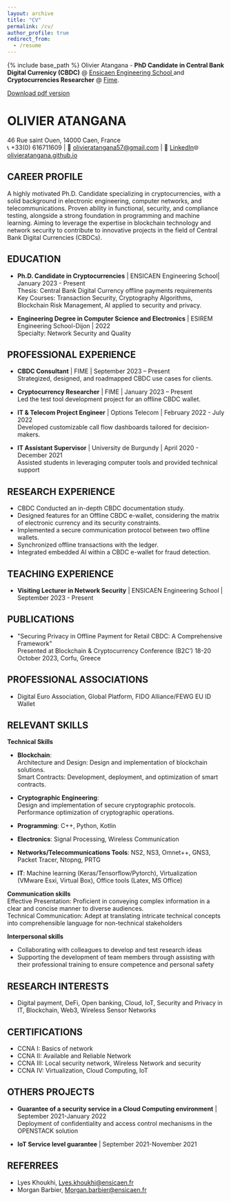 ```yaml
---
layout: archive
title: "CV"
permalink: /cv/
author_profile: true
redirect_from:
  - /resume
---
```


{% include base_path %}
Olivier Atangana - **PhD Candidate in Central Bank Digital Currenicy (CBDC)** @ [Ensicaen Engineering School ](https://www.ensicaen.fr/) and **Cryptocurrencies Researcher** @ [Fime](https://www.fime.com/fr/).

[Download pdf version](http://olivieratangana.github.io/files/Curriculum.pdf)

# OLIVIER ATANGANA
46 Rue saint Ouen, 14000 Caen, France  
📞 +33(0) 616711609 | 📧 olivieratangana57@gmail.com | 💼 [LinkedIn](https://www.linkedin.com/in/olivieratangana/)🌐 [olivieratangana.github.io](https://olivieratangana.github.io/)

## CAREER PROFILE
A highly motivated Ph.D. Candidate specializing in cryptocurrencies, with a solid background in electronic engineering, computer networks, and telecommunications. Proven ability in functional, security, and compliance testing, alongside a strong foundation in programming and machine learning. Aiming to leverage the expertise in blockchain technology and network security to contribute to innovative projects in the field of Central Bank Digital Currencies (CBDCs).

## EDUCATION
- **Ph.D. Candidate in Cryptocurrencies** | ENSICAEN Engineering School| January 2023 - Present  
  Thesis: Central Bank Digital Currency offline payments requirements  
  Key Courses: Transaction Security, Cryptography Algorithms, Blockchain Risk Management, AI applied to security and privacy.
  
- **Engineering Degree in Computer Science and Electronics** | ESIREM Engineering School-Dijon | 2022  
  Specialty: Network Security and Quality

## PROFESSIONAL EXPERIENCE
- **CBDC Consultant** | FIME | September 2023 – Present  
  Strategized, designed, and roadmapped CBDC use cases for clients.
  
- **Cryptocurrency Researcher** | FIME | January 2023 – Present  
  Led the test tool development project for an offline CBDC wallet.
  
- **IT & Telecom Project Engineer** | Options Telecom | February 2022 - July 2022  
  Developed customizable call flow dashboards tailored for decision-makers.
  
- **IT Assistant Supervisor** | University de Burgundy | April 2020 - December 2021  
  Assisted students in leveraging computer tools and provided technical support

## RESEARCH EXPERIENCE
- CBDC Conducted an in-depth CBDC documentation study.
- Designed features for an Offline CBDC e-wallet, considering the matrix of electronic currency and its security constraints.
- Implemented a secure communication protocol between two offline wallets.
- Synchronized offline transactions with the ledger.
- Integrated embedded AI within a CBDC e-wallet for fraud detection.

## TEACHING EXPERIENCE
- **Visiting Lecturer in Network Security** | ENSICAEN Engineering School | September 2023 - Present

## PUBLICATIONS
- "Securing Privacy in Offline Payment for Retail CBDC: A Comprehensive Framework"  
  Presented at Blockchain & Cryptocurrency Conference (B2C’) 18-20 October 2023, Corfu, Greece

## PROFESSIONAL ASSOCIATIONS
- Digital Euro Association, Global Platform, FIDO Alliance/FEWG EU ID Wallet

## RELEVANT SKILLS
**Technical Skills**
- **Blockchain**:  
  Architecture and Design: Design and implementation of blockchain solutions.  
  Smart Contracts: Development, deployment, and optimization of smart contracts.
  
- **Cryptographic Engineering**:  
  Design and implementation of secure cryptographic protocols.  
  Performance optimization of cryptographic operations.
  
- **Programming**: C++, Python, Kotlin  
- **Electronics**: Signal Processing, Wireless Communication  
- **Networks/Telecommunications Tools**: NS2, NS3, Omnet++, GNS3, Packet Tracer, Ntopng, PRTG  
- **IT**: Machine learning (Keras/Tensorflow/Pytorch), Virtualization (VMware Esxi, Virtual Box), Office tools (Latex, MS Office)

**Communication skills**  
Effective Presentation: Proficient in conveying complex information in a clear and concise manner to diverse audiences.  
Technical Communication: Adept at translating intricate technical concepts into comprehensible language for non-technical stakeholders

**Interpersonal skills**  
- Collaborating with colleagues to develop and test research ideas  
- Supporting the development of team members through assisting with their professional training to ensure competence and personal safety

## RESEARCH INTERESTS
- Digital payment, DeFi, Open banking, Cloud, IoT, Security and Privacy in IT, Blockchain, Web3, Wireless Sensor Networks

## CERTIFICATIONS
- CCNA I: Basics of network
- CCNA II: Available and Reliable Network
- CCNA III: Local security network, Wireless Network and security
- CCNA IV: Virtualization, Cloud Computing, IoT

## OTHERS PROJECTS
- **Guarantee of a security service in a Cloud Computing environment** | September 2021-January 2022  
  Deployment of confidentiality and access control mechanisms in the OPENSTACK solution
  
- **IoT Service level guarantee** | September 2021-November 2021

## REFERREES
- Lyes Khoukhi, [Lyes.khoukhi@ensicaen.fr](mailto:Lyes.khoukhi@ensicaen.fr)
- Morgan Barbier, [Morgan.barbier@ensicaen.fr](mailto:Morgan.barbier@ensicaen.fr)
